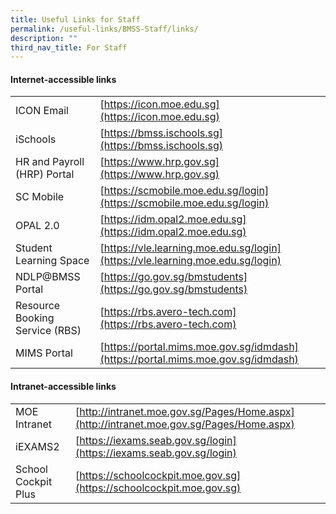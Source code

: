 ```yaml
---
title: Useful Links for Staff
permalink: /useful-links/BMSS-Staff/links/
description: ""
third_nav_title: For Staff
---
```

#### Internet-accessible links

|  |  |
|---|---|
| ICON Email | [https://icon.moe.edu.sg](https://icon.moe.edu.sg)|
| iSchools | [https://bmss.ischools.sg](https://bmss.ischools.sg) |
| HR and Payroll (HRP) Portal | [https://www.hrp.gov.sg](https://www.hrp.gov.sg) |
| SC Mobile | [https://scmobile.moe.edu.sg/login](https://scmobile.moe.edu.sg/login) |
| OPAL 2.0 | [https://idm.opal2.moe.edu.sg](https://idm.opal2.moe.edu.sg) |
| Student Learning Space | [https://vle.learning.moe.edu.sg/login](https://vle.learning.moe.edu.sg/login) |
| NDLP@BMSS Portal | [https://go.gov.sg/bmstudents](https://go.gov.sg/bmstudents) |
| Resource Booking Service (RBS) | [https://rbs.avero-tech.com](https://rbs.avero-tech.com) |
| MIMS Portal | [https://portal.mims.moe.gov.sg/idmdash](https://portal.mims.moe.gov.sg/idmdash) |

#### Intranet-accessible links

|  |  |
|---|---|
| MOE Intranet | [http://intranet.moe.gov.sg/Pages/Home.aspx](http://intranet.moe.gov.sg/Pages/Home.aspx) |
| iEXAMS2 | [https://iexams.seab.gov.sg/login](https://iexams.seab.gov.sg/login) |
| School Cockpit Plus | [https://schoolcockpit.moe.gov.sg](https://schoolcockpit.moe.gov.sg) |